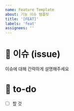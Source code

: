 ```yaml
---
name: Feature Template
about: 기능 이슈 템플릿
title: '[FEAT]'
labels: 'feat'
assignees: ''
---
```


# 👀 이슈 (issue)

이슈에 대해 간략하게 설명해주세요

# 🚀 to-do

<!-- 진행할 작업에 대해 적어주세요 -->

- [ ] 할 것
